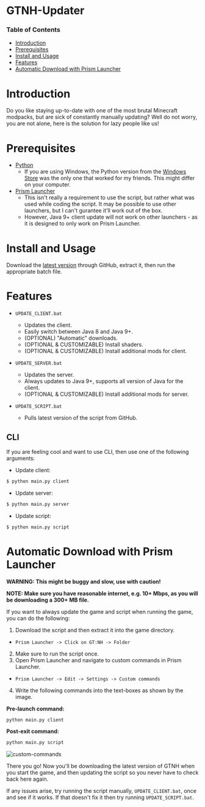 # GTNH-Updater

### Table of Contents
- [Introduction](#introduction)
- [Prerequisites](#prerequisites)
- [Install and Usage](#install-and-usage)
- [Features](#features)
- [Automatic Download with Prism Launcher](#automatic-download-with-prism-launcher)

# Introduction

Do you like staying up-to-date with one of the most brutal Minecraft modpacks, but are sick of constantly manually updating? Well do not worry, you are not alone, here is the solution for lazy people like us!

# Prerequisites

- [Python](https://www.python.org/)
  - If you are using Windows, the Python version from the [Windows Store](https://apps.microsoft.com/store/detail/python-310/9PJPW5LDXLZ5) was the only one that worked for my friends. This might differ on your computer.
- [Prism Launcher](https://prismlauncher.org/)
  - This isn't really a requirement to use the script, but rather what was used while coding the script. It may be possible to use other launchers, but I can't gurantee it'll work out of the box. 
  - However, Java 9+ client update will not work on other launchers - as it is designed to only work on Prism Launcher.

# Install and Usage
Download the [latest version](https://github.com/FlySlime/GTNH-Updater/archive/refs/heads/main.zip) through GitHub, extract it, then run the appropriate batch file.

# Features
- ``UPDATE_CLIENT.bat``
  - Updates the client.
  - Easily switch between Java 8 and Java 9+.
  - (OPTIONAL) "Automatic" downloads.
  - (OPTIONAL & CUSTOMIZABLE) Install shaders.
  - (OPTIONAL & CUSTOMIZABLE) Install additional mods for client.

- ``UPDATE_SERVER.bat``
  - Updates the server.
  - Always updates to Java 9+, supports all version of Java for the client.
  - (OPTIONAL & CUSTOMIZABLE) Install additional mods for server.

- ``UPDATE_SCRIPT.bat``
  - Pulls latest version of the script from GitHub.

## CLI
If you are feeling cool and want to use CLI, then use one of the following arguments:

- Update client:
```sh
$ python main.py client
```

- Update server:
```sh
$ python main.py server
```

- Update script:
```sh
$ python main.py script
```

# Automatic Download with Prism Launcher
**WARNING: This might be buggy and slow, use with caution!**

**NOTE: Make sure you have reasonable internet, e.g. 10+ Mbps, as you will be downloading a 300+ MB file.**

If you want to always update the game and script when running the game, you can do the following:

1. Download the script and then extract it into the game directory.
  - ``Prism Launcher -> Click on GT:NH -> Folder``
2. Make sure to run the script once.
3. Open Prism Launcher and navigate to custom commands in Prism Launcher.
  - ``Prism Launcher -> Edit -> Settings -> Custom commands`` 
4. Write the following commands into the text-boxes as shown by the image.

**Pre-launch command:**
```sh
python main.py client
```

**Post-exit command:**
```sh
python main.py script
```

![custom-commands](https://i.imgur.com/FbTJ6zq.png)

There you go! Now you'll be downloading the latest version of GTNH when you start the game, and then updating the script so you never have to check back here again.

If any issues arise, try running the script manually, `UPDATE_CLIENT.bat`, once and see if it works. If that doesn't fix it then try running `UPDATE_SCRIPT.bat`.
